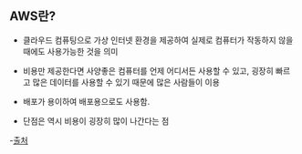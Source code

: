 ## AWS란?

- 클라우드 컴퓨팅으로 가상 인터넷 환경을 제공하여 실제로 컴퓨터가 작동하지 않을 때에도 사용가능한 것을 의미
- 비용만 제공한다면 사양좋은 컴퓨터를 언제 어디서든 사용할 수 있고, 굉장히 빠르고 많은 데이터를 사용할 수 있기 때문에 많은 사람들이 이용
- 배포가 용이하여 배포용으로도 사용함.

- 단점은 역시 비용이 굉장히 많이 나간다는 점


-[출처](https://aws.amazon.com/ko/what-is-cloud-computing/)
